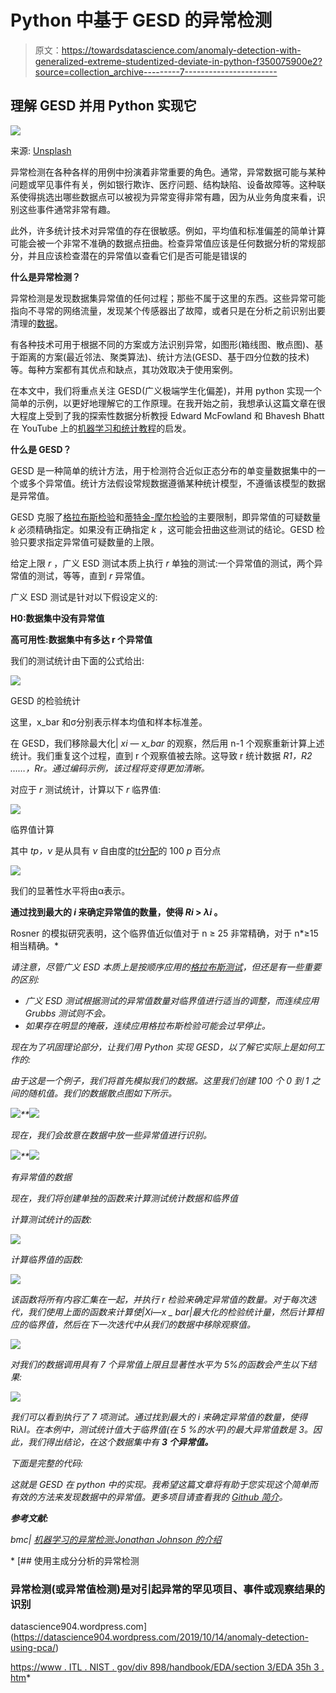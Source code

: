 # Python 中基于 GESD 的异常检测

> 原文：<https://towardsdatascience.com/anomaly-detection-with-generalized-extreme-studentized-deviate-in-python-f350075900e2?source=collection_archive---------7----------------------->

## 理解 GESD 并用 Python 实现它

![](img/7b1feca64f79162391ebe23b1005af4b.png)

来源: [Unsplash](https://unsplash.com/)

异常检测在各种各样的用例中扮演着非常重要的角色。通常，异常数据可能与某种问题或罕见事件有关，例如银行欺诈、医疗问题、结构缺陷、设备故障等。这种联系使得挑选出哪些数据点可以被视为异常变得非常有趣，因为从业务角度来看，识别这些事件通常非常有趣。

此外，许多统计技术对异常值的存在很敏感。例如，平均值和标准偏差的简单计算可能会被一个非常不准确的数据点扭曲。检查异常值应该是任何数据分析的常规部分，并且应该检查潜在的异常值以查看它们是否可能是错误的

**什么是异常检测？**

异常检测是发现数据集异常值的任何过程；那些不属于这里的东西。这些异常可能指向不寻常的网络流量，发现某个传感器出了故障，或者只是在分析之前识别出要清理的[数据](https://www.bmc.com/blogs/data-normalization/)。

有各种技术可用于根据不同的方案或方法识别异常，如图形(箱线图、散点图)、基于距离的方案(最近邻法、聚类算法)、统计方法(GESD、基于四分位数的技术)等。每种方案都有其优点和缺点，其功效取决于使用案例。

在本文中，我们将重点关注 GESD(广义极端学生化偏差)，并用 python 实现一个简单的示例，以更好地理解它的工作原理。在我开始之前，我想承认这篇文章在很大程度上受到了我的探索性数据分析教授 Edward McFowland 和 Bhavesh Bhatt 在 YouTube 上的[机器学习和统计教程](https://www.youtube.com/channel/UC8ofcOdHNINiPrBA9D59Vaw)的启发。

**什么是 GESD？**

GESD 是一种简单的统计方法，用于检测符合近似正态分布的单变量数据集中的一个或多个异常值。统计方法假设常规数据遵循某种统计模型，不遵循该模型的数据是异常值。

GESD 克服了[格拉布斯检验](https://www.itl.nist.gov/div898/handbook/eda/section3/eda35h1.htm)和[蒂特金-摩尔检验](https://www.itl.nist.gov/div898/handbook/eda/section3/eda35h2.htm)的主要限制，即异常值的可疑数量 *k* 必须精确指定。如果没有正确指定 *k* ，这可能会扭曲这些测试的结论。GESD 检验只要求指定异常值可疑数量的上限。

给定上限 *r* ，广义 ESD 测试本质上执行 *r* 单独的测试:一个异常值的测试，两个异常值的测试，等等，直到 *r* 异常值。

广义 ESD 测试是针对以下假设定义的:

**H0:数据集中没有异常值**

**高可用性:数据集中有多达 r 个异常值**

我们的测试统计由下面的公式给出:

![](img/e431b5ba4eaf0fc987d8b498af2ed939.png)

GESD 的检验统计

这里，x_bar 和σ分别表示样本均值和样本标准差。

在 GESD，我们移除最大化| *xi* — *x_bar* 的观察，然后用 n-1 个观察重新计算上述统计。我们重复这个过程，直到 r 个观察值被去除。这导致 r 统计数据 *R1，R2 ……，Rr。通过编码示例，该过程将变得更加清晰。*

对应于 *r* 测试统计，计算以下 *r* 临界值:

![](img/06bc5c2939b24e6dacdcd0c374d9f5c2.png)

临界值计算

其中 *tp，ν* 是从具有 *ν* 自由度的[t*t*分配](https://www.itl.nist.gov/div898/handbook/eda/section3/eda3664.htm)的 100 *p* 百分点

![](img/19ffc843cea6ce3c2e82364305eff5e5.png)

我们的显著性水平将由α表示。

**通过找到最大的 *i* 来确定异常值的数量，使得 *Ri* > *λi* 。**

Rosner 的模拟研究表明，这个临界值近似值对于 n ≥ 25 非常精确，对于 n*≥15 相当精确。*

*请注意，尽管广义 ESD 本质上是按顺序应用的[格拉布斯测试](https://www.itl.nist.gov/div898/handbook/eda/section3/eda35h1.htm)，但还是有一些重要的区别:*

*   *广义 ESD 测试根据测试的异常值数量对临界值进行适当的调整，而连续应用 Grubbs 测试则不会。*
*   *如果存在明显的掩蔽，连续应用格拉布斯检验可能会过早停止。*

*现在为了巩固理论部分，让我们用 Python 实现 GESD，以了解它实际上是如何工作的:*

*由于这是一个例子，我们将首先模拟我们的数据。这里我们创建 100 个 0 到 1 之间的随机值。我们的数据散点图如下所示。*

*![](img/dc8e7c5d310a39bc96f89d7ccf43396a.png)**![](img/94d47aa7711a61fbe0dc0462d836c170.png)*

*现在，我们会故意在数据中放一些异常值进行识别。*

*![](img/d8b0c3786bdd07d0b817d96c5ede1460.png)**![](img/7af317a890ae01b3ab1b9bea3a1fcaba.png)*

*有异常值的数据*

*现在，我们将创建单独的函数来计算测试统计数据和临界值*

*计算测试统计的函数:*

*![](img/4e77ffe23d560296a0c59f9d264e6490.png)*

*计算临界值的函数:*

*![](img/5573a9623d9b9708121c053857344174.png)*

*该函数将所有内容汇集在一起，并执行 r 检验来确定异常值的数量。对于每次迭代，我们使用上面的函数来计算使|*Xi*—*x _ bar*|最大化的检验统计量，然后计算相应的临界值，然后在下一次迭代中从我们的数据中移除观察值。*

*![](img/71f1696c167e8878e928ded68b6a366d.png)*

*对我们的数据调用具有 7 个异常值上限且显著性水平为 5%的函数会产生以下结果:*

*![](img/a663627221c23e63619e33a5f12b0089.png)*

*我们可以看到执行了 7 项测试。通过找到最大的 *i* 来确定异常值的数量，使得*Ri*λI。在本例中，测试统计值大于临界值(在 5 %的水平)的最大异常值数是 3。因此，我们得出结论，在这个数据集中有 **3 个异常值。***

*下面是完整的代码:*

*这就是 GESD 在 python 中的实现。我希望这篇文章将有助于您实现这个简单而有效的方法来发现数据中的异常值。更多项目请查看我的 [Github 简介](https://github.com/shaleenswarup)。*

***参考文献:***

*bmc| [机器学习的异常检测:Jonathan Johnson 的介绍](https://www.bmc.com/blogs/machine-learning-anomaly-detection/#:~:text=Anomaly%20detection%20is%20any%20process,data%20for%20cleaning%2C%20before%20analysis)*

*[](https://datascience904.wordpress.com/2019/10/14/anomaly-detection-using-pca/) [## 使用主成分分析的异常检测

### 异常检测(或异常值检测)是对引起异常的罕见项目、事件或观察结果的识别

datascience904.wordpress.com](https://datascience904.wordpress.com/2019/10/14/anomaly-detection-using-pca/) 

[https://www . ITL . NIST . gov/div 898/handbook/EDA/section 3/EDA 35h 3 . htm](https://www.itl.nist.gov/div898/handbook/eda/section3/eda35h3.htm)*